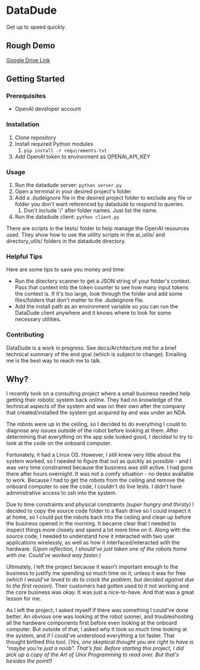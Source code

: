 # DataDude

Get up to speed quickly.

## Rough Demo
[Google Drive Link](https://drive.google.com/file/d/1KTFbHtNbFPF-hxurzrRyizhHzLULxcTP/view?usp=sharing)

## Getting Started

### Prerequisites

- OpenAI developer account

### Installation

1. Clone repository
2. Install required Python modules
   1. `pip install -r requirements.txt`
3. Add OpenAI token to environment as OPENAI_API_KEY

### Usage

1. Run the datadude server:
   `python server.py`
2. Open a terminal in your desired project's folder
3. Add a .dudeignore file in the desired project folder to exclude any file or folder you don't want referenced by datadude to respond to queries.
   1. Don't include '/' after folder names. Just list the name.
4. Run the datadude client:
   `python client.py`


There are scripts in the tests/ folder to help manage the OpenAI resources used. They show how to use the utility scripts in the ai_utils/ and directory_utils/ folders in the datadude directory.

### Helpful Tips

Here are some tips to save you money and time:

- Run the directory scanner to get a JSON string of your folder's context. Pass that context into the token counter to see how many input tokens the context is. If it's too large, look through the folder and add some files/folders that don't matter to the .dudeignore file.
- Add the install path as an environment variable so you can run the DataDude client anywhere and it knows where to look for some necessary utilities.


### Contributing

DataDude is a work in progress. See docs/Architecture.md for a brief technical summary of the end goal (which is subject to change). Emailing me is the best way to reach me to talk.

## Why?

I recently took on a consulting project where a small business needed help getting their robotic system back online. They had no knowledge of the technical aspects of the system and was on their own after the company that created/installed the system got acquired by and was under an NDA. 

The robots were up in the ceiling, so I decided to do everything I could to diagnose any issues outside of the robot before looking at them. After determining that everything on the app side looked good, I decided to try to look at the code on the onboard computer.

Fortunately, it had a Linux OS. However, I still knew very little about the system worked, so I needed to figure that out as quickly as possible - and I was very time constrained because the business was still active. I had gone there after hours overnight. It was not a comfy situation - no desks available to work. Because I had to get the robots from the ceiling and remove the onboard computer to see the code, I couldn't do live tests. I didn't have administrative access to ssh into the system.

Due to time constraints and physical constraints *(super hungry and thirsty)* I decided to copy the source code folder to a flash drive so I could inspect it at home, so I could put the robots back into the ceiling and clean up before the business opened in the morning. It became clear that I needed to inspect things more closely and spend a lot more time on it. Along with the source code, I needed to understand how it interacted with two user applications wirelessly, as well as how it interfaced/interacted with the hardware.
*(Upon reflection, I should've just taken one of the robots home with me. Could've worked way faster.)*

Ultimately, I left the project because it wasn't important enough to the business to justify me spending so much time on it, unless it was for free *(which I would've loved to do to crack the problem, but decided against due to the first reason)*. Their customers had gotten used to it not working and the core business was okay. It was just a nice-to-have. And that was a great lesson for me.

As I left the project, I asked myself if there was something I could've done better. An obvious one was looking at the robot sooner, and troubleshooting all the hardware components first before even looking at the onboard computer. But outside of that, I asked why it took so much time looking at the system, and if I could've understood everything a lot faster. That thought birthed this tool.
*(Yes, one skeptical thought you are right to have is "maybe you're just a noob". That's fair. Before starting this project, I did pick up a copy of the Art of Unix Programming to read over. But that's besides the point!)*
